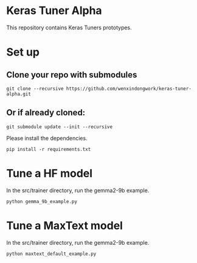 
# Keras Tuner Alpha

This repository contains Keras Tuners prototypes. 

# Set up

## Clone your repo with submodules
```
git clone --recursive https://github.com/wenxindongwork/keras-tuner-alpha.git
```
## Or if already cloned:
```
git submodule update --init --recursive
```

Please install the dependencies. 

```
pip install -r requirements.txt
```

# Tune a HF model

In the src/trainer directory, run the gemma2-9b example.
```
python gemma_9b_example.py
```

# Tune a MaxText model

In the src/trainer directory, run the gemma2-9b example.
```
python maxtext_default_example.py
```
